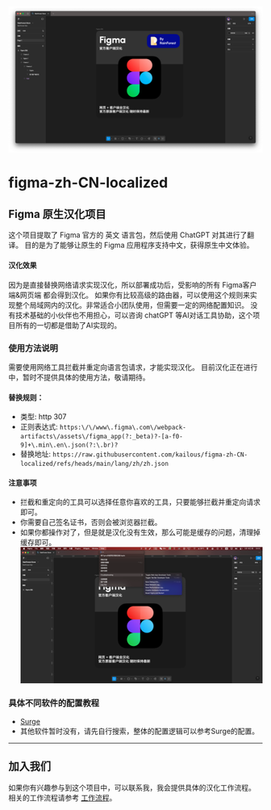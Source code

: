 ![image](help/Surge/00.png)
# figma-zh-CN-localized
## Figma 原生汉化项目

这个项目提取了 Figma 官方的 英文 语言包，然后使用 ChatGPT 对其进行了翻译。
目的是为了能够让原生的 Figma 应用程序支持中文，获得原生中文体验。

#### 汉化效果
因为是直接替换网络请求实现汉化，所以部署成功后，受影响的所有 Figma客户端&网页端 都会得到汉化。
如果你有比较高级的路由器，可以使用这个规则来实现整个局域网内的汉化。非常适合小团队使用，但需要一定的网络配置知识。
没有技术基础的小伙伴也不用担心，可以咨询 chatGPT 等AI对话工具协助，这个项目所有的一切都是借助了AI实现的。

### 使用方法说明
需要使用网络工具拦截并重定向语言包请求，才能实现汉化。
目前汉化正在进行中，暂时不提供具体的使用方法，敬请期待。
#### 替换规则：
- 类型: http 307
- 正则表达式: ```https:\/\/www\.figma\.com\/webpack-artifacts\/assets\/figma_app(?:_beta)?-[a-f0-9]+\.min\.en\.json(?:\.br)?```
- 替换地址: ```https://raw.githubusercontent.com/kailous/figma-zh-CN-localized/refs/heads/main/lang/zh/zh.json ```

#### 注意事项
- 拦截和重定向的工具可以选择任意你喜欢的工具，只要能够拦截并重定向请求即可。
- 你需要自己签名证书，否则会被浏览器拦截。
- 如果你都操作对了，但是就是汉化没有生效，那么可能是缓存的问题，清理掉缓存即可。![参考](help/00.png)

### 具体不同软件的配置教程
- [Surge](help/Surge/README.md)
- 其他软件暂时没有，请先自行搜索，整体的配置逻辑可以参考Surge的配置。

----

## 加入我们
如果你有兴趣参与到这个项目中，可以联系我，我会提供具体的汉化工作流程。
相关的工作流程请参考 [工作流程](help/Developer/README.md)。